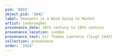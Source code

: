 ```yaml
---
pid: '6815'
object_pid: '3842'
label: Peasants in a Wood Going to Market
artist: janbrueghel
provenance_date: 18th century to 18th century
provenance_location: London
provenance_text: Sir Thomas Lawrence (lLugt 2445)
collection: provenance
order: '1924'
---
```

